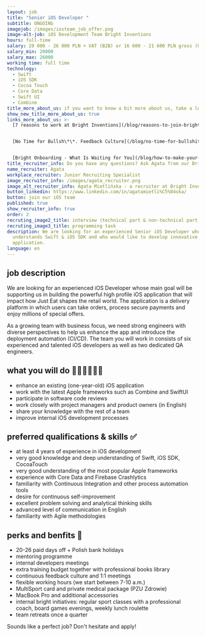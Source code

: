 ```yaml
---
layout: job
title: "Senior iOS Developer "
subtitle: ONGOING
imagejob: /images/iosteam_job_offer.png
image-alt-job: iOS Development Team Bright Inventions
hours: full-time
salary: 20 000 - 26 000 PLN + VAT (B2B) or 16 600 - 21 600 PLN gross (UoP)
salary_min: 20000
salary_max: 26000
working time: full time
technology:
  - Swift
  - iOS SDK
  - Cocoa Touch
  - Core Data
  - Swift UI
  - Combine
title_more_about_us: if you want to know a bit more about us, take a look below 🙋🏻‍♀️🙋🏻‍♂️
show_new_title_more_about_us: true
links_more_about_us: >-
  [7 reasons to work at Bright Inventions](/blog/reasons-to-join-bright)


  [No Time for Bullsh\*\*. Feedback Culture](/blog/no-time-for-bullshit-feedback-culture/)


  [Bright Onboarding - What Is Waiting for You](/blog/how-to-make-your-onboarding-bright)
title_recruiter_info: Do you have any questions? Ask Agata from our Bright team!
name_recruiter: Agata
workplace_recruiter: Junior Recruiting Specialist
image_recruiter_info: /images/agata_recruiter.png
image_alt_recruiter_info: Agata Mietlińska - a recruiter at Bright Inventions
button_linkedin: https://www.linkedin.com/in/agatamietli%C5%84ska/
button: join our iOS team
published: true 
show_recruiter_info: true
order: 2
recruting_image2_title: interview (technical part & non-technical part)
recruting_image3_title: programming task
description: We are looking for an experienced Senior iOS Developer who
  understands Swift & iOS SDK and who would like to develop innovative iOS ePOS
  application.
language: en
---
```


## job description

We are looking for an experienced iOS Developer whose main goal will be supporting us in building the powerful high profile iOS application that will impact how Just Eat shapes the retail world. The application is a delivery platform in which users can take orders, process secure payments and enjoy millions of special offers. 

As a growing team with business focus, we need strong engineers with diverse perspectives to help us enhance  the app and introduce the deployment automation (CI/CD). The team you will work in consists of six experienced and talented iOS developers as well as two dedicated QA engineers.

## what you will do 👩🏻‍💻🧑🏻‍💻

* enhance an existing (one-year-old) iOS application
* work with the latest Apple frameworks such as Combine and SwiftUI
* participate in software code reviews
* work closely with project managers and product owners (in English)
* share your knowledge with the rest of a team
* improve internal iOS development processes

## preferred qualifications & skills ✅

* at least 4 years of experience in iOS development
* very good knowledge and deep understanding of Swift, iOS SDK, CocoaTouch
* very good understanding of the most popular Apple frameworks
* experience with Core Data and Firebase Crashlytics
* familiarity with Continuous Integration and other process automation tools
* desire for continuous self-improvement
* excellent problem solving and analytical thinking skills
* advanced level of communication in English
* familiarity with Agile methodologies


## perks and benfits 🙌

* 20-26 paid days off + Polish bank holidays
* mentoring programme
* internal developers meetings
* extra training budget together with professional books library
* continuous feedback culture and 1:1 meetings
* flexible working hours (we start between 7-10 a.m.)
* MultiSport card and private medical package (PZU Zdrowie)
* MacBook Pro and additional accessories
* internal bright initiatives: regular sport classes with a professional coach, board games evenings, weekly lunch roulette
* team retreats once a quarter

Sounds like a perfect job? Don't hesitate and apply! 
